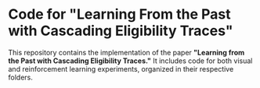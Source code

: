 # Code for "Learning From the Past with Cascading Eligibility Traces"

This repository contains the implementation of the paper **"Learning from the Past with Cascading Eligibility Traces."** It includes code for both visual and reinforcement learning experiments, organized in their respective folders.